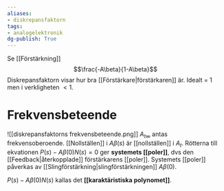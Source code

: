 ```yaml
---
aliases: 
- diskrepansfaktorn
tags: 
- analogelektronik
dg-publish: True
---
```

Se [[Förstärkning]]
 $$\frac{-A\beta}{1-A\beta}$$
Diskrepansfaktorn visar hur bra [[Förstärkare|förstärkaren]] är. Idealt = 1 men i verkligheten $<1$.

# Frekvensbeteende
![[diskrepansfaktorns frekvensbeteende.png]]
$A_{t\infty}$ antas frekvensoberoende. [[Nollställen]] i $A \beta(s)$ är [[nollställen]] i $A_{t}$. Rötterna till ekvationen  $P(s)-A \beta(0)N(s)=0$ ger **systemets [[poler]]**, dvs den [[Feedback|återkopplade]] förstärkarens [[poler]]. Systemets [[poler]] påverkas av [[Slingförstärkning|slingförstärkningen]] $A \beta(0)$.

$P(s)-A \beta(0)N(s)$ kallas det **[[karaktäristiska polynomet]]**.
